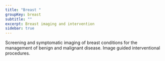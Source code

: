 ```yaml
---
title: "Breast "
groupKey: breast
subtitle: ""
excerpt: Breast imaging and intervention
sidebar: true
---
```

Screening and symptomatic imaging of breast conditions for the management of benign and malignant disease. Image guided interventional procedures.
